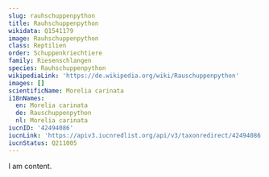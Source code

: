 ```yaml
---
slug: rauhschuppenpython
title: Rauhschuppenpython
wikidata: Q1541179
image: Rauhschuppenpython
class: Reptilien
order: Schuppenkriechtiere
family: Riesenschlangen
species: Rauhschuppenpython
wikipediaLink: 'https://de.wikipedia.org/wiki/Rauschuppenpython'
images: []
scientificName: Morelia carinata
i18nNames:
  en: Morelia carinata
  de: Rauschuppenpython
  nl: Morelia carinata
iucnID: '42494086'
iucnLink: 'https://apiv3.iucnredlist.org/api/v3/taxonredirect/42494086'
iucnStatus: Q211005
---
```


I am content.
